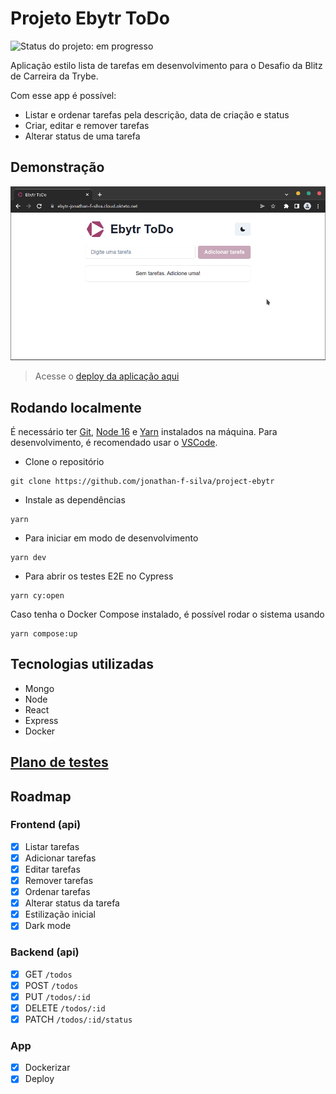 # Projeto Ebytr ToDo

![Status do projeto: em progresso](https://img.shields.io/badge/status%20do%20projeto-em%20progresso-yellow)

Aplicação estilo lista de tarefas em desenvolvimento para o Desafio da Blitz de Carreira da Trybe.

Com esse app é possível:
- Listar e ordenar tarefas pela descrição, data de criação e status
- Criar, editar e remover tarefas
- Alterar status de uma tarefa

## Demonstração

![Adicionando duas tarefas do Ebytr ToDo](docs/ebytr-demo.gif)

> Acesse o [deploy da aplicação aqui](https://ebytr-jonathan-f-silva.cloud.okteto.net)

## Rodando localmente

É necessário ter [Git](https://git-scm.com), [Node 16](https://nodejs.org/pt-br/) e [Yarn](https://yarnpkg.com/getting-started/install) instalados na máquina. Para desenvolvimento, é recomendado usar o [VSCode](https://code.visualstudio.com).

- Clone o repositório
```shell
git clone https://github.com/jonathan-f-silva/project-ebytr
```

- Instale as dependências
```shell
yarn
```

- Para iniciar em modo de desenvolvimento
```shell
yarn dev
```

- Para abrir os testes E2E no Cypress
```shell
yarn cy:open
```

Caso tenha o Docker Compose instalado, é possível rodar o sistema usando
```shell
yarn compose:up
```

## Tecnologias utilizadas
- Mongo
- Node
- React
- Express
- Docker

## [Plano de testes](docs/TESTING.md)

## Roadmap

### Frontend (api)
- [x] Listar tarefas
- [x] Adicionar tarefas
- [x] Editar tarefas
- [x] Remover tarefas
- [x] Ordenar tarefas
- [x] Alterar status da tarefa
- [x] Estilização inicial
- [x] Dark mode

### Backend (api)
- [x] GET `/todos`
- [x] POST `/todos`
- [x] PUT `/todos/:id`
- [x] DELETE `/todos/:id`
- [x] PATCH `/todos/:id/status`

### App
- [x] Dockerizar
- [x] Deploy
